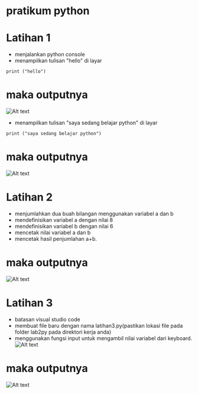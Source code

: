 # pratikum python
# Latihan 1
* menjalankan python console 
* menampilkan tulisan "hello" di layar

`print ("hello")`

# maka outputnya
![Alt text](<Screenshot 2023-10-24 142136.png>)
* menampilkan tulisan "saya sedang belajar python"
di layar

`print ("saya sedang belajar python")`

# maka outputnya
![Alt text](<Screenshot 2023-10-24 142441-1.png>)

# Latihan 2
* menjumlahkan dua buah bilangan menggunakan variabel a dan b
* mendefinisikan variabel a dengan nilai 8
* mendefinisikan variabel b dengan nilai 6
* mencetak nilai variabel a dan b
* mencetak hasil penjumlahan a+b.

# maka outputnya
![Alt text](<Screenshot 2023-10-24 164501.png>)

# Latihan 3
* batasan visual studio code
* membuat file baru dengan nama latihan3.py(pastikan lokasi file pada folder lab2py pada direktori kerja anda)
* menggunakan fungsi input untuk mengambil nilai variabel dari keyboard.
![Alt text](<Screenshot 2023-10-24 172748.png>)

# maka outputnya
![Alt text](<Screenshot 2023-10-18 185510.png>)
